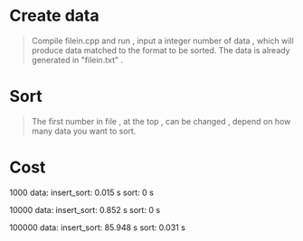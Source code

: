 # Create data #  
> Compile filein.cpp and run , input a integer number of data , which will produce data matched to the format to be sorted.
The data is already generated in "filein.txt" .

# Sort #  
> The first number in file , at the top , can be changed , depend on how many data you want to sort.

# Cost #    
1000 data:
insert_sort: 0.015 s
sort: 0 s

10000 data:
insert_sort: 0.852 s
sort: 0 s

100000 data:
insert_sort: 85.948 s
sort: 0.031 s



